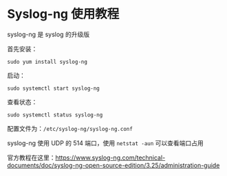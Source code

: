 # Syslog-ng 使用教程

syslog-ng 是 syslog 的升级版

首先安装：

```
sudo yum install syslog-ng
```

启动：

```
sudo systemctl start syslog-ng
```

查看状态：

```
sudo systemctl status syslog-ng
```

配置文件为：`/etc/syslog-ng/syslog-ng.conf`

syslog-ng 使用 UDP 的 514 端口，使用 `netstat -aun` 可以查看端口占用

官方教程在这里：https://www.syslog-ng.com/technical-documents/doc/syslog-ng-open-source-edition/3.25/administration-guide

